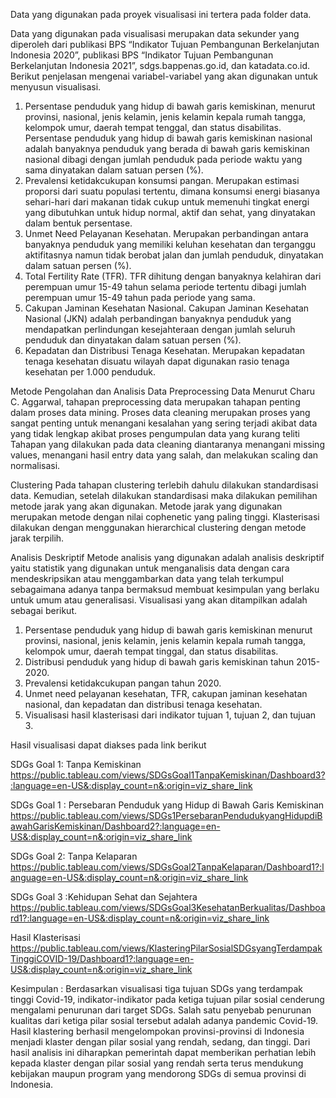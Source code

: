 Data yang digunakan pada proyek visualisasi ini tertera pada folder data. 

Data yang digunakan pada visualisasi merupakan data sekunder yang diperoleh dari publikasi BPS “Indikator Tujuan Pembangunan Berkelanjutan Indonesia 2020”, publikasi BPS “Indikator Tujuan Pembangunan Berkelanjutan Indonesia 2021”, sdgs.bappenas.go.id, dan katadata.co.id. Berikut penjelasan mengenai variabel-variabel yang akan digunakan untuk menyusun visualisasi.
1.	Persentase penduduk yang hidup di bawah garis kemiskinan, menurut provinsi, nasional, jenis kelamin, jenis kelamin kepala rumah tangga, kelompok umur, daerah tempat tenggal, dan status disabilitas.
Persentase penduduk yang hidup di bawah garis kemiskinan nasional adalah banyaknya penduduk yang berada di bawah garis kemiskinan nasional dibagi dengan jumlah penduduk pada periode waktu yang sama dinyatakan dalam satuan persen (%).
3.	Prevalensi ketidakcukupan konsumsi pangan.
Merupakan estimasi proporsi dari suatu populasi tertentu, dimana konsumsi energi biasanya sehari-hari dari makanan tidak cukup untuk memenuhi tingkat energi yang dibutuhkan untuk hidup normal, aktif dan sehat, yang dinyatakan dalam bentuk persentase. 
3.	Unmet Need Pelayanan Kesehatan.
Merupakan perbandingan antara banyaknya penduduk yang memiliki keluhan kesehatan dan terganggu aktifitasnya namun tidak berobat jalan dan jumlah penduduk, dinyatakan dalam satuan persen (%).
4.	Total Fertility Rate (TFR).
TFR dihitung dengan banyaknya kelahiran dari perempuan umur 15-49 tahun selama periode tertentu dibagi jumlah perempuan umur 15-49 tahun pada periode yang sama.
5.	Cakupan Jaminan Kesehatan Nasional.
Cakupan Jaminan Kesehatan Nasional (JKN) adalah perbandingan banyaknya penduduk yang mendapatkan perlindungan kesejahteraan dengan jumlah seluruh penduduk dan dinyatakan dalam satuan persen (%).
6.	Kepadatan dan Distribusi Tenaga Kesehatan.
Merupakan kepadatan tenaga kesehatan disuatu wilayah dapat digunakan rasio tenaga kesehatan per 1.000 penduduk.

Metode Pengolahan dan Analisis Data
Preprocessing Data
Menurut Charu C. Aggarwal, tahapan preprocessing data merupakan tahapan penting dalam proses data mining. Proses data cleaning merupakan proses yang sangat penting untuk menangani kesalahan yang sering terjadi akibat data yang tidak lengkap akibat proses pengumpulan data yang kurang teliti Tahapan yang dilakukan pada data cleaning diantaranya menangani missing values, menangani hasil entry data yang salah, dan melakukan scaling dan normalisasi.

 Clustering
Pada tahapan clustering terlebih dahulu dilakukan standardisasi data. Kemudian, setelah dilakukan standardisasi maka dilakukan pemilihan metode jarak yang akan digunakan. Metode jarak yang digunakan merupakan metode dengan nilai cophenetic yang paling tinggi. Klasterisasi dilakukan dengan menggunakan hierarchical clustering dengan metode jarak terpilih.

Analisis Deskriptif
Metode analisis yang digunakan adalah analisis deskriptif yaitu statistik yang digunakan untuk menganalisis data dengan cara mendeskripsikan atau menggambarkan data yang telah terkumpul sebagaimana adanya tanpa bermaksud membuat kesimpulan yang berlaku untuk umum atau generalisasi. Visualisasi yang akan ditampilkan adalah sebagai berikut.
1.	Persentase penduduk yang hidup di bawah garis kemiskinan menurut provinsi, nasional, jenis kelamin, jenis kelamin kepala rumah tangga, kelompok umur, daerah tempat tinggal, dan status disabilitas.
2.	Distribusi penduduk yang hidup di bawah garis kemiskinan tahun 2015-2020.
3.	Prevalensi ketidakcukupan pangan tahun 2020.
4.	Unmet need pelayanan kesehatan, TFR, cakupan jaminan kesehatan nasional, dan kepadatan dan distribusi tenaga kesehatan.
5.	Visualisasi hasil klasterisasi dari indikator tujuan 1, tujuan 2, dan tujuan 3.

Hasil visualisasi dapat diakses pada link berikut

SDGs Goal 1: Tanpa Kemiskinan
https://public.tableau.com/views/SDGsGoal1TanpaKemiskinan/Dashboard3?:language=en-US&:display_count=n&:origin=viz_share_link

SDGs Goal 1 : Persebaran Penduduk yang Hidup di Bawah Garis Kemiskinan
https://public.tableau.com/views/SDGs1PersebaranPendudukyangHidupdiBawahGarisKemiskinan/Dashboard2?:language=en-US&:display_count=n&:origin=viz_share_link

SDGs Goal 2: Tanpa Kelaparan
https://public.tableau.com/views/SDGsGoal2TanpaKelaparan/Dashboard1?:language=en-US&:display_count=n&:origin=viz_share_link

SDGs Goal 3 :Kehidupan Sehat dan Sejahtera
https://public.tableau.com/views/SDGsGoal3KesehatanBerkualitas/Dashboard1?:language=en-US&:display_count=n&:origin=viz_share_link

Hasil Klasterisasi
https://public.tableau.com/views/KlasteringPilarSosialSDGsyangTerdampakTinggiCOVID-19/Dashboard1?:language=en-US&:display_count=n&:origin=viz_share_link

Kesimpulan :
Berdasarkan visualisasi tiga tujuan SDGs yang terdampak tinggi Covid-19, indikator-indikator pada ketiga tujuan pilar sosial cenderung mengalami penurunan dari target SDGs. Salah satu penyebab penurunan kualitas dari ketiga pilar sosial tersebut adalah adanya pandemic Covid-19.
Hasil klastering berhasil mengelompokan provinsi-provinsi di Indonesia menjadi klaster dengan pilar sosial yang rendah, sedang, dan tinggi. Dari hasil analisis ini diharapkan pemerintah dapat memberikan perhatian lebih kepada klaster dengan pilar sosial yang rendah serta terus mendukung kebijakan maupun program yang mendorong SDGs di semua provinsi di Indonesia.
